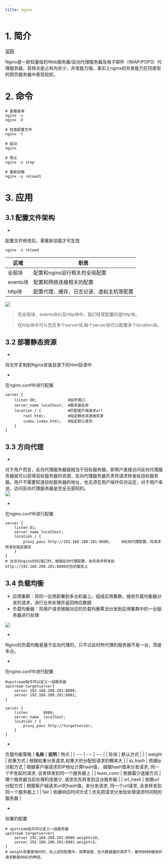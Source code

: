 ```yaml
---
title: nginx
---
```

# 1. 简介

[官网](https://nginx.org/)

Nginx是一款轻量级的Web服务器/反向代理服务器及电子邮件（IMAP/POP3）代理服务器。其特点是占有内存少，并发能力强，事实上nginx的并发能力在同类型的网页服务器中表现较好。


# 2. 命令

```shell
# 查看版本
nginx -v
nginx -V

# 检查配置文件
nginx -t

# 启动
nginx

# 停止
nginx -s stop

# 重新加载
nginx -s reload1
```


# 3. 应用


## 3.1 配置文件架构

- 
配置文件修改后，需重新加载才可生效
```shell
nginx -s reload
```


| 区域 | 职责 |
| --- | --- |
| 全局块 | 配置和nginx运行相关的全局配置 |
| events块 | 配置和网络连接相关的配置 |
| http块 | 配置代理、缓存、日志记录、虚拟主机等配置 |


![](https://cdn.jsdelivr.net/gh/lonely06/images@main/healthy/202210212133916.png#alt=image-20221021213313655)

> 在全局块、events块以及http块中，我们经常配置的是http块。

> 在http块中可以包含多个server块,每个server块可以配置多个location块。



## 3.2 部署静态资源

- 
将文件复制到Nginx安装目录下的html目录中

- 
在nginx.conf中进行配置
```
server {
    listen 80;				#监听端口	
    server_name localhost;	#服务器名称
    location / {			#匹配客户端请求url
        root html;			#指定静态资源根目录
        index index.html;	#指定默认首页
    }
}
```




## 3.3 方向代理

- 
对于用户而言，反向代理服务器就相当于目标服务器，即用户直接访问反向代理服务器就可以获得目标服务器的资源，反向代理服务器负责将请求转发给目标服务器。用户不需要知道目标服务器的地址，也无须在用户端作任何设定，对于用户来说，访问反向代理服务器是完全无感知的。
<br />![](https://cdn.jsdelivr.net/gh/lonely06/images@main/healthy/202210212137864.png#alt=image-20221021213747793)

- 
在nginx.conf中进行配置
```
server {
    listen 81;
    server_name localhost;
    location / {
        proxy_pass http://192.168.200.201:8080; 	#反向代理配置，将请求转发到指定服务
    }
}
# 当访问nginx的81端口时，根据反向代理配置，会将请求转发到http://192.168.200.201:8080对应的服务上
```




## 3.4 负载均衡

- 应用集群：将同一应用部署到多台机器上，组成应用集群，接收负载均衡器分发的请求，进行业务处理并返回响应数据
- 负载均衡器：将用户请求根据对应的负载均衡算法分发到应用集群中的一台服务器进行处理

![](https://cdn.jsdelivr.net/gh/lonely06/images@main/healthy/202210212146399.png#alt=image-20221021214611339)

- 
Nginx的负载均衡是基于反向代理的，只不过此时所代理的服务器不是一台，而是多台。

- 
在nginx.conf中进行配置
```
#upstream指令可以定义一组服务器
upstream targetserver{	
    server 192.168.200.201:8080;
    server 192.168.200.201:8081;
}

server {
    listen       8080;
    server_name  localhost;
    location / {
        proxy_pass http://targetserver;
    }
}
```


- 
负载均衡策略
| **名称** | **说明** | 特点 |
| --- | --- | --- |
| 轮询 | 默认方式 |  |
| weight | 权重方式 | 根据权重分发请求,权重大的分配到请求的概率大 |
| ip_hash | 依据ip分配方式 | 根据客户端请求的IP地址计算hash值， 根据hash值来分发请求, 同一个IP发起的请求, 会发转发到同一个服务器上 |
| least_conn | 依据最少连接方式 | 哪个服务器当前处理的连接少, 请求优先转发到这台服务器 |
| url_hash | 依据url分配方式 | 根据客户端请求url的hash值，来分发请求, 同一个url请求, 会发转发到同一个服务器上 |
| fair | 依据响应时间方式 | 优先把请求分发给处理请求时间短的服务器 |



   - 
权重的配置
```
# upstream指令可以定义一组服务器
upstream targetserver{	
    server 192.168.200.201:8080 weight=10;
    server 192.168.200.201:8081 weight=5;
}
# weight权重是相对的，在上述的配置中，效果就是，在大数据量的请求下，最终8080接收的请求数是8081的两倍。
```

